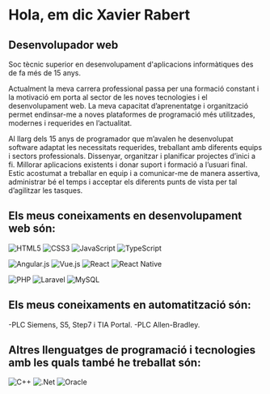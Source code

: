 # Hola, em dic Xavier Rabert
## Desenvolupador web 

Soc tècnic superior en desenvolupament d'aplicacions informàtiques des de fa més de 15 anys.

Actualment la meva carrera professional passa per una formació constant i la motivació em porta al sector de les noves tecnologies i el desenvolupament web. La meva capacitat d’aprenentatge i organització permet endinsar-me a noves plataformes de programació més utilitzades, modernes i requerides en l’actualitat. 

Al llarg dels 15 anys de programador que m’avalen he desenvolupat software adaptat les necessitats requerides, treballant amb diferents equips i sectors professionals. Dissenyar, organitzar i planificar projectes d’inici a fi. Millorar aplicacions existents i donar suport i formació a l’usuari final. Estic acostumat a treballar en equip i a comunicar-me de manera assertiva, administrar bé el temps i acceptar els diferents punts de vista per tal d’agilitzar les tasques.

## Els meus coneixaments en desenvolupament web són:

![HTML5](https://img.shields.io/badge/html5-%23E34F26.svg?style=for-the-badge&logo=html5&logoColor=white)
![CSS3](https://img.shields.io/badge/css3-%231572B6.svg?style=for-the-badge&logo=css3&logoColor=white)
![JavaScript](https://img.shields.io/badge/javascript-%23323330.svg?style=for-the-badge&logo=javascript&logoColor=%23F7DF1E)
![TypeScript](https://img.shields.io/badge/typescript-%23007ACC.svg?style=for-the-badge&logo=typescript&logoColor=white)

![Angular.js](https://img.shields.io/badge/angular.js-%23E23237.svg?style=for-the-badge&logo=angularjs&logoColor=white)
![Vue.js](https://img.shields.io/badge/vuejs-%2335495e.svg?style=for-the-badge&logo=vuedotjs&logoColor=%234FC08D)
![React](https://img.shields.io/badge/react-%2320232a.svg?style=for-the-badge&logo=react&logoColor=%2361DAFB)
![React Native](https://img.shields.io/badge/react_native-%2320232a.svg?style=for-the-badge&logo=react&logoColor=%2361DAFB)

![PHP](https://img.shields.io/badge/php-%23777BB4.svg?style=for-the-badge&logo=php&logoColor=white)
![Laravel](https://img.shields.io/badge/laravel-%23FF2D20.svg?style=for-the-badge&logo=laravel&logoColor=white)
![MySQL](https://img.shields.io/badge/mysql-%2300f.svg?style=for-the-badge&logo=mysql&logoColor=white)

## Els meus coneixaments en automatització són:
-PLC Siemens, S5, Step7 i TIA Portal.
-PLC Allen-Bradley.

## Altres llenguatges de programació i tecnologies amb les quals també he treballat són:

![C++](https://img.shields.io/badge/c++-%2300599C.svg?style=for-the-badge&logo=c%2B%2B&logoColor=white)
![.Net](https://img.shields.io/badge/.NET-5C2D91?style=for-the-badge&logo=.net&logoColor=white)
![Oracle](https://img.shields.io/badge/Oracle-F80000?style=for-the-badge&logo=oracle&logoColor=white)


<!--
**XavierRabert/XavierRabert** is a ✨ _special_ ✨ repository because its `README.md` (this file) appears on your GitHub profile.

Here are some ideas to get you started:

- 🔭 I’m currently working on ...
- 🌱 I’m currently learning ...
- 👯 I’m looking to collaborate on ...
- 🤔 I’m looking for help with ...
- 💬 Ask me about ...
- 📫 How to reach me: ...
- 😄 Pronouns: ...
- ⚡ Fun fact: ...
-->
